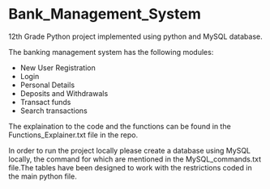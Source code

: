 # Bank_Management_System
 12th Grade Python project implemented using python and MySQL database.

The banking management system has the following modules:
- New User Registration
- Login
- Personal Details
- Deposits and Withdrawals
- Transact funds
- Search transactions

The explaination to the code and the functions can be found in the Functions_Explainer.txt file in the repo.

In order to run the project locally please create a database using MySQL locally, the command for which are mentioned in the MySQL_commands.txt file.The tables have been designed to work with the restrictions coded in the main python file.

